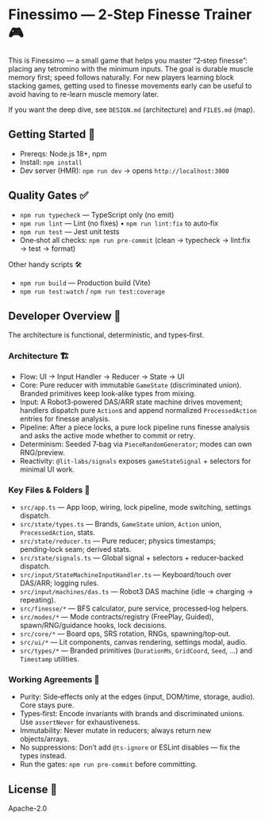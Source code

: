# Finessimo — 2‑Step Finesse Trainer 🎮

This is Finessimo — a small game that helps you master “2‑step finesse”: placing any tetromino with the minimum inputs. The goal is durable muscle memory first; speed follows naturally. For new players learning block stacking games, getting used to finesse movements early can be useful to avoid having to re-learn muscle memory later.

If you want the deep dive, see `DESIGN.md` (architecture) and `FILES.md` (map).

## Getting Started 🚀

- Prereqs: Node.js 18+, npm
- Install: `npm install`
- Dev server (HMR): `npm run dev` → opens `http://localhost:3000`

## Quality Gates ✅

- `npm run typecheck` — TypeScript only (no emit)
- `npm run lint` — Lint (no fixes) • `npm run lint:fix` to auto‑fix
- `npm run test` — Jest unit tests
- One‑shot all checks: `npm run pre-commit` (clean → typecheck → lint:fix → test → format)

Other handy scripts 🛠️

- `npm run build` — Production build (Vite)
- `npm run test:watch` / `npm run test:coverage`

## Developer Overview 🧩

The architecture is functional, deterministic, and types‑first.

### Architecture 🏗️

- Flow: UI → Input Handler → Reducer → State → UI
- Core: Pure reducer with immutable `GameState` (discriminated union). Branded primitives keep look‑alike types from mixing.
- Input: A Robot3‑powered DAS/ARR state machine drives movement; handlers dispatch pure `Action`s and append normalized `ProcessedAction` entries for finesse analysis.
- Pipeline: After a piece locks, a pure lock pipeline runs finesse analysis and asks the active mode whether to commit or retry.
- Determinism: Seeded 7‑bag via `PieceRandomGenerator`; modes can own RNG/preview.
- Reactivity: `@lit-labs/signals` exposes `gameStateSignal` + selectors for minimal UI work.

### Key Files & Folders 📁

- `src/app.ts` — App loop, wiring, lock pipeline, mode switching, settings dispatch.
- `src/state/types.ts` — Brands, `GameState` union, `Action` union, `ProcessedAction`, stats.
- `src/state/reducer.ts` — Pure reducer; physics timestamps; pending‑lock seam; derived stats.
- `src/state/signals.ts` — Global signal + selectors + reducer‑backed dispatch.
- `src/input/StateMachineInputHandler.ts` — Keyboard/touch over DAS/ARR; logging rules.
- `src/input/machines/das.ts` — Robot3 DAS machine (idle → charging → repeating).
- `src/finesse/*` — BFS calculator, pure service, processed‑log helpers.
- `src/modes/*` — Mode contracts/registry (FreePlay, Guided), spawn/RNG/guidance hooks, lock decisions.
- `src/core/*` — Board ops, SRS rotation, RNGs, spawning/top‑out.
- `src/ui/*` — Lit components, canvas rendering, settings modal, audio.
- `src/types/*` — Branded primitives (`DurationMs`, `GridCoord`, `Seed`, …) and `Timestamp` utilities.

### Working Agreements 🤝

- Purity: Side‑effects only at the edges (input, DOM/time, storage, audio). Core stays pure.
- Types‑first: Encode invariants with brands and discriminated unions. Use `assertNever` for exhaustiveness.
- Immutability: Never mutate in reducers; always return new objects/arrays.
- No suppressions: Don’t add `@ts-ignore` or ESLint disables — fix the types instead.
- Run the gates: `npm run pre-commit` before committing.

## License 📜

Apache-2.0
